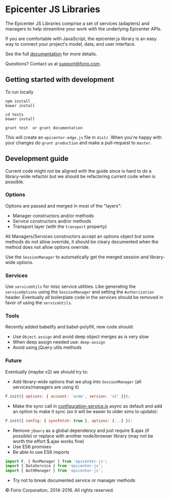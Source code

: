 # Epicenter JS Libraries

The Epicenter JS Libraries comprise a set of services (adapters) and managers to help streamline your work with the underlying Epicenter APIs.

If you are comfortable with JavaScript, the epicenter.js library is an easy way to connect your project's model, data, and user interface.

See the full [documentation](https://forio.com/epicenter/docs/public/api_adapters/) for more details.

Questions?  Contact us at support@forio.com.

## Getting started with development

To run locally
```
npm install
bower install

cd tests
bower install

grunt test  or grunt documentation
```
This will create an ```epicenter-edge.js``` file in ```dist/```. When you're happy with your changes do ```grunt production``` and make a pull-request to `master`.

## Development guide
Current code might not be aligned with the guide since is hard to do a library-wide refactor but we should be refactoring current code when is possible.

### Options
Options are passed and merged in most of the "layers":
- Manager constructors and/or methods
- Service constructors and/or methods
- Transport layer (with the `transport` property)

All Managers/Services constructors accept an options object but some methods do not allow override, it should be cleary documented when the method does not allow options override. 

Use the `SessionManager` to automatically get the merged session and library-wide options.

### Services
Use `serviceUtils` for misc service utilities. Like generating the `serviceOptions` using the `SessionManager` and setting the `Authorization` header. Eventually all boilerplate code in the services should be removed in favor of using the `serviceUtils`.

### Tools
Recently added babelify and babel-polyfill, new code should:
- Use `Object.assign` and avoid deep object merges as is very slow
- When deep assign needed use: `deep-assign`
- Avoid using jQuery utils methods

### Future
Eventually (maybe v2) we should try to:
- Add library-wide options that we plug into `SessionManager` (all services/managers are using it)
```javascript
F.init({ options: { account: 'acme', version: 'v2' }});
```
- Make the sync call in [configuration-service.js](src/service/configuration-service.js) async as default and add an option to make it sync (so it will be easier to older sims to update):
```javascript
F.init({ config: { syncFetch: true }, options: {...} });
```
- Remove `jQuery` as a global dependency and just require $.ajax (if possible) or replace with another node/browser library (may not be worth the effort $.ajax works fine)
- Use ES6 promises
- Be able to use ES6 imports
```javascript
import F, { RunManager } from 'epicenter-js';
import { DataService } from 'epicenter-js';
import { AuthManager } from 'epicenter-js';
```
- Try not to break documented service or manager methods

&copy; Forio Corporation, 2014-2016.  All rights reserved.


